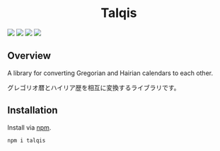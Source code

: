 <div align="center">
<h1>Talqis</h1>
</div>

![](https://img.shields.io/github/package-json/v/Ziphil/Talqis)
![](https://img.shields.io/github/commit-activity/y/Ziphil/Talqis?label=commits)
![](https://img.shields.io/github/workflow/status/Ziphil/Talqis/test?label=test)
![](https://img.shields.io/codecov/c/github/Ziphil/Talqis)


## Overview
A library for converting Gregorian and Hairian calendars to each other.

グレゴリオ暦とハイリア歴を相互に変換するライブラリです。

## Installation
Install via [npm](https://www.npmjs.com/package/talqis).
```
npm i talqis
```
